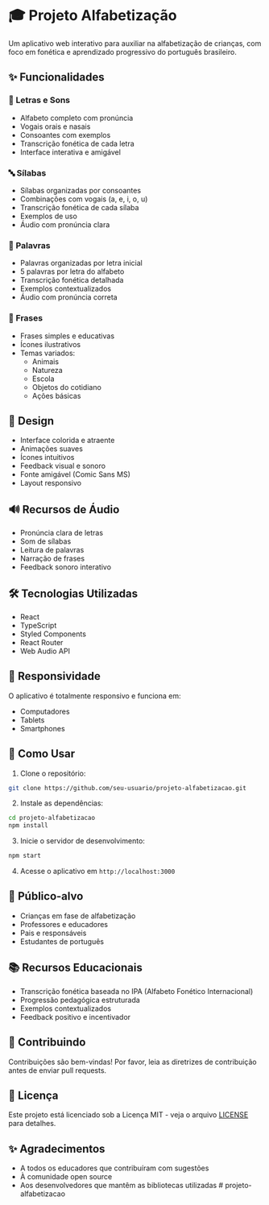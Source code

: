 # 🎓 Projeto Alfabetização

Um aplicativo web interativo para auxiliar na alfabetização de crianças, com foco em fonética e aprendizado progressivo do português brasileiro.

## ✨ Funcionalidades

### 📝 Letras e Sons
- Alfabeto completo com pronúncia
- Vogais orais e nasais
- Consoantes com exemplos
- Transcrição fonética de cada letra
- Interface interativa e amigável

### 🔤 Sílabas
- Sílabas organizadas por consoantes
- Combinações com vogais (a, e, i, o, u)
- Transcrição fonética de cada sílaba
- Exemplos de uso
- Áudio com pronúncia clara

### 📖 Palavras
- Palavras organizadas por letra inicial
- 5 palavras por letra do alfabeto
- Transcrição fonética detalhada
- Exemplos contextualizados
- Áudio com pronúncia correta

### 📜 Frases
- Frases simples e educativas
- Ícones ilustrativos
- Temas variados:
  - Animais
  - Natureza
  - Escola
  - Objetos do cotidiano
  - Ações básicas

## 🎨 Design

- Interface colorida e atraente
- Animações suaves
- Ícones intuitivos
- Feedback visual e sonoro
- Fonte amigável (Comic Sans MS)
- Layout responsivo

## 🔊 Recursos de Áudio

- Pronúncia clara de letras
- Som de sílabas
- Leitura de palavras
- Narração de frases
- Feedback sonoro interativo

## 🛠️ Tecnologias Utilizadas

- React
- TypeScript
- Styled Components
- React Router
- Web Audio API

## 📱 Responsividade

O aplicativo é totalmente responsivo e funciona em:
- Computadores
- Tablets
- Smartphones

## 🚀 Como Usar

1. Clone o repositório:
```bash
git clone https://github.com/seu-usuario/projeto-alfabetizacao.git
```

2. Instale as dependências:
```bash
cd projeto-alfabetizacao
npm install
```

3. Inicie o servidor de desenvolvimento:
```bash
npm start
```

4. Acesse o aplicativo em `http://localhost:3000`

## 👥 Público-alvo

- Crianças em fase de alfabetização
- Professores e educadores
- Pais e responsáveis
- Estudantes de português

## 📚 Recursos Educacionais

- Transcrição fonética baseada no IPA (Alfabeto Fonético Internacional)
- Progressão pedagógica estruturada
- Exemplos contextualizados
- Feedback positivo e incentivador

## 🤝 Contribuindo

Contribuições são bem-vindas! Por favor, leia as diretrizes de contribuição antes de enviar pull requests.

## 📄 Licença

Este projeto está licenciado sob a Licença MIT - veja o arquivo [LICENSE](LICENSE) para detalhes.

## ✨ Agradecimentos

- A todos os educadores que contribuíram com sugestões
- À comunidade open source
- Aos desenvolvedores que mantêm as bibliotecas utilizadas #   p r o j e t o - a l f a b e t i z a c a o  
 